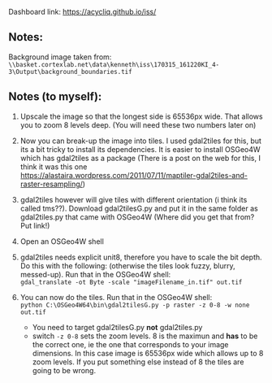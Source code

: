 Dashboard link: https://acycliq.github.io/iss/

## Notes:
Background image taken from:  
`\\basket.cortexlab.net\data\kenneth\iss\170315_161220KI_4-3\Output\background_boundaries.tif`

## Notes (to myself):
1. Upscale the image so that the longest side is 65536px wide. That allows you to zoom 8 levels deep. (You will need these two numbers later on)
2. Now you can break-up the image into tiles. I used gdal2tiles for this, but its a bit tricky to install its dependencies. It is easier to install OSGeo4W which has gdal2tiles as a package (There is a post on the web for this, I think it was this one https://alastaira.wordpress.com/2011/07/11/maptiler-gdal2tiles-and-raster-resampling/)
3. gdal2tiles however will give tiles with different orientation (i think its called tms??). Download gdal2tilesG.py and put it in the same folder as gdal2tiles.py that came with OSGeo4W (Where did you get that from? Put link!)
4. Open an OSGeo4W shell
5. gdal2tiles needs explicit unit8, therefore you have to scale the bit depth. Do this with the following: (otherwise the tiles look fuzzy, blurry, messed-up). Run that in the OSGeo4W shell:  
      `gdal_translate -ot Byte -scale "imageFilename_in.tif" out.tif`
6. You can now do the tiles. Run that in the OSGeo4W shell:  
      `python C:\OSGeo4W64\bin\gdal2tilesG.py -p raster -z 0-8 -w none out.tif`
  
   - You need to target gdal2tilesG.py **not** gdal2tiles.py
   - switch `-z 0-8` sets the zoom levels. 8 is the maximun and **has** to be the correct one, ie the one that corresponds to your image   dimensions. In this case image is 65536px wide which allows up to 8 zoom levels. If you put something else instead of 8 the tiles are going to be wrong.
  
